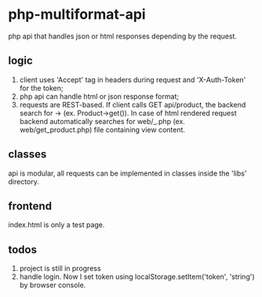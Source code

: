 # php-multiformat-api
php api that handles json or html responses depending by the request.

## logic
1) client uses 'Accept' tag in headers during request and 'X-Auth-Token' for the token;
2) php api can handle html or json response format;
3) requests are REST-based. If client calls GET api/product, the backend search for <CLASS>-><HTTP METHOD> (ex. Product->get()). In case of html rendered request backend automatically searches for web/<HTTP METHOD>_<CLASS>.php (ex. web/get_product.php) file containing view content.

## classes
api is modular, all requests can be implemented in classes inside the 'libs' directory.

## frontend
index.html is only a test page.

## todos
1) project is still in progress
2) handle login. Now I set token using localStorage.setItem('token', 'string') by browser console.
